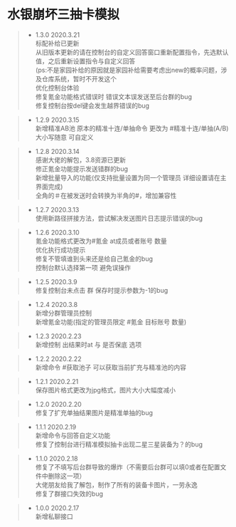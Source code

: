 # 水银崩坏三抽卡模拟
>* 1.3.0 2020.3.21<br>
标配补给已更新<br>
从旧版本更新的请在控制台的自定义回答窗口重新配置指令，先选默认值，之后重新设置指令与自定义回答<br>
(ps:不是家园补给的原因就是家园补给需要考虑出new的概率问题，涉及仓库系统，暂时不开发这个<br>
优化控制台体验<br>
修复氪金功能格式错误时 错误文本误发送至后台群的bug<br>
修复控制台按del键会发生越界错误的bug<br>

>* 1.2.9 2020.3.15<br>
新增精准AB池 原本的精准十连/单抽命令 更改为 #精准十连/单抽(A/B)大小写随意 可自定义<br>

>* 1.2.8 2020.3.14<br>
感谢大佬的解包，3.8资源已更新<br>
修正氪金功能提示发送错群的bug<br>
新增批量导入的功能(仅支持批量设置为同一个管理员 详细设置请在主界面完成)<br>
全角的＃在被发送时会转换为半角的#，增加兼容性<br>

>* 1.2.7 2020.3.13<br>
使用新路径拼接方法，尝试解决发送图片日志提示错误的bug<br>

>* 1.2.6 2020.3.10<br>
氪金功能格式更改为#氪金 at成员或者账号 数量<br>
优化执行成功提示<br>
修复不管填谁到头来还是给自己氪金的bug<br>
控制台默认选择第一项 避免误操作<br>

>* 1.2.5 2020.3.9<br>
修复控制台未点击 群 保存时提示参数为-1的bug<br>

>* 1.2.4 2020.3.8<br>
新增分群管理员控制<br>
新增氪金功能(指定的管理员限定 #氪金 目标账号 数量)<br>

>* 1.2.3 2020.2.23<br>
新增控制 出结果时at 与 是否保底 选项<br>

>* 1.2.2 2020.2.22<br>
新增命令 #获取池子 可以获取当前扩充与精准池的内容<br>

>* 1.2.1 2020.2.21<br>
保存图片格式更改为jpg格式，图片大小大幅度减小<br>

>* 1.2.0 2020.2.20<br>
修复了扩充单抽结果图片是精准单抽的bug<br>

>* 1.1.1 2020.2.19<br>
新增命令与回答自定义功能<br>
修复了控制台进行精准模拟抽卡出现二星三星装备为？的bug<br>

>* 1.1.0 2020.2.18<br>
修复了不填写后台群导致的爆炸（不需要后台群可以填0或者在配置文件中删除这一项）<br>
大佬朋友给我了解包，制作了所有的装备卡图片，一劳永逸<br>
修复了群接口失效的bug<br>

>* 1.0.0 2020.2.17<br>
新增私聊接口<br>
